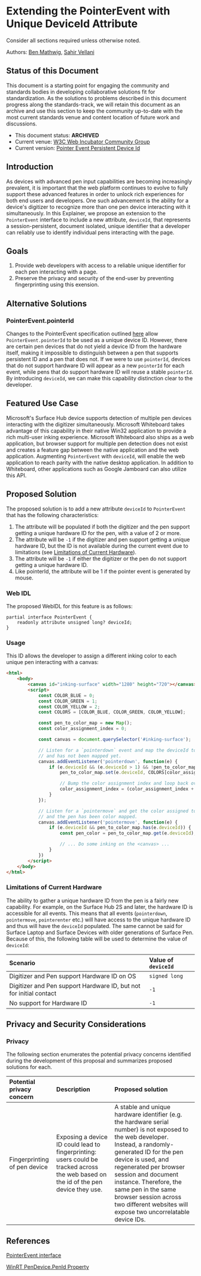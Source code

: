 # Extending the PointerEvent with Unique DeviceId Attribute

Consider all sections required unless otherwise noted.

Authors: [Ben Mathwig](https://github.com/bmathwig), [Sahir Vellani](https://github.com/sahirv)

## Status of this Document

This document is a starting point for engaging the community and standards bodies in developing collaborative solutions fit for standardization. As the solutions to problems described in this document progress along the standards-track, we will retain this document as an archive and use this section to keep the community up-to-date with the most current standards venue and content location of future work and discussions.

* This document status: **ARCHIVED**
* Current venue: [W3C Web Incubator Community Group](https://wicg.io/)
* Current version: [Pointer Event Persistent Device Id](https://github.com/WICG/pointer-event-extensions/blob/main/pointer-event-device-id-explainer.md)

## Introduction
As devices with advanced pen input capabilities are becoming increasingly prevalent, it is important that the web platform continues to evolve to fully support these advanced features in order to unlock rich experiences for both end users and developers. One such advancement is the ability for a device's digitizer to recognize more than one pen device interacting with it simultaneously. In this Explainer, we propose an extension to the `PointerEvent` interface to include a new attribute, `deviceId`, that represents a session-persistent, document isolated, unique identifier that a developer can reliably use to identify individual pens interacting with the page.

## Goals
1. Provide web developers with access to a reliable unique identifier for each pen interacting with a page.
1. Preserve the privacy and security of the end-user by preventing fingerprinting using this exension.

## Alternative Solutions
### PointerEvent.pointerId 
Changes to the PointerEvent specification outlined [here](https://github.com/w3c/pointerevents/commit/d5e6171c04d5fbb336220db1bfe39ee8d1321635) allow `PointerEvent.pointerId` to be used as a unique device ID. However, there are certain pen devices that do not yield a device ID from the hardware itself, making it impossible to distinguish between a pen that supports persistent ID and a pen that does not. If we were to use `pointerId`, devices that do not support hardware ID will appear as a new `pointerId` for each event, while pens that do support hardware ID will reuse a stable `pointerId`. By introducing `deviceId`, we can make this capability distinction clear to the developer.

## Featured Use Case
Microsoft's Surface Hub device supports detection of multiple pen devices interacting with the digitizer simultaneously. Microsoft Whiteboard takes advantage of this capability in their native Win32 application to provide a rich multi-user inking experience. Microsoft Whiteboard also ships as a web application, but browser support for multiple pen detection does not exist and creates a feature gap between the native application and the web application. Augmenting `PointerEvent` with `deviceId`,  will enable the web application to reach parity with the native desktop application. In addition to Whiteboard, other applications such as Google Jamboard can also utilize this API.

## Proposed Solution
The proposed solution is to add a new attribute `deviceId` to `PointerEvent` that has the following characteristics:

1. The attribute will be populated if both the digitizer and the pen support getting a unique hardware ID for the pen, with a value of 2 or more.
1. The attribute will be `-1` if the digitizer and pen support getting a unique hardware ID, but the ID is not available during the current event due to limitations (see [Limitations of Current Hardware](#limitations-of-current-hardware)).
1. The attribute will be `-1` if either the digitizer or the pen do not support getting a unique hardware ID.
1. Like pointerId, the attribute will be 1 if the pointer event is generated by mouse.

### Web IDL
The proposed WebIDL for this feature is as follows:

```webidl
partial interface PointerEvent {
    readonly attribute unsigned long? deviceId;
}
```

### Usage

This ID allows the developer to assign a different inking color to each unique pen interacting with a canvas:
```html
<html>
    <body>
        <canvas id="inking-surface" width="1280" height="720"></canvas>
        <script>
            const COLOR_BLUE = 0;
            const COLOR_GREEN = 1;
            const COLOR_YELLOW = 2;
            const COLORS = [COLOR_BLUE, COLOR_GREEN, COLOR_YELLOW];

            const pen_to_color_map = new Map();
            const color_assignment_index = 0;

            const canvas = document.querySelector('#inking-surface');

            // Listen for a `pointerdown` event and map the deviceId to a color if it exists
            // and has not been mapped yet.
            canvas.addEventListener('pointerdown', function(e) {
                if (e.deviceId && (e.deviceId > 1) && !pen_to_color_map.has(e.deviceId)) {
                    pen_to_color_map.set(e.deviceId, COLORS[color_assignment_index]);

                    // Bump the color assignment index and loop back over if needed
                    color_assignment_index = (color_assignment_index + 1) % COLORS.length;
                }
            });

            // Listen for a `pointermove` and get the color assigned to this pen if deviceId exists
            // and the pen has been color mapped.
            canvas.addEventListener('pointermove', function(e) {
                if (e.deviceId && pen_to_color_map.has(e.deviceId)) {
                    const pen_color = pen_to_color_map.get(e.deviceId);

                    // ... Do some inking on the <canvas> ...
                }
            })
        </script>
    </body>
</html>
```

### Limitations of Current Hardware
The ability to gather a unique hardware ID from the pen is a fairly new capability. For example, on the Surface Hub 2S and later, the hardware ID is accessible for all events. This means that all events (`pointerdown`, `pointermove`, `pointerenter` etc.) will have access to the unique hardware ID and thus will have the `deviceId` populated. The same cannot be said for Surface Laptop and Surface Devices with older generations of Surface Pen. Because of this, the following table will be used to determine the value of `deviceId`:

| Scenario | Value of `deviceId` |
| :- | :- |
| Digitizer and Pen support Hardware ID on OS | `signed long` |
| Digitizer and Pen support Hardware ID, but not for initial contact | `-1` |
| No support for Hardware ID | `-1` |

## Privacy and Security Considerations
### Privacy
The following section enumerates the potential privacy concerns identified during the development of this proposal and summarizes proposed solutions for each.

| Potential privacy concern | Description | Proposed solution |
| :- | :- | :- |
| Fingerprinting of pen device | Exposing a device ID could lead to fingerprinting: users could be tracked across the web based on the id of the pen device they use. | A stable and unique hardware identifier (e.g. the hardware serial number) is not exposed to the web developer. Instead, a randomly-generated ID for the pen device is used, and regenerated per browser session and document instance. Therefore, the same pen in the same browser session across two different websites will expose two uncorrelatable device IDs.

## References
[PointerEvent interface](https://w3c.github.io/pointerevents/#pointerevent-interface)

[WinRT PenDevice.PenId Property](https://docs.microsoft.com/en-us/uwp/api/windows.devices.input.pendevice.penid?view=winrt-22000)
